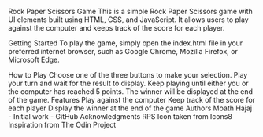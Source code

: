 Rock Paper Scissors Game
This is a simple Rock Paper Scissors game with UI elements built using HTML, CSS, and JavaScript. It allows users to play against the computer and keeps track of the score for each player.

Getting Started
To play the game, simply open the index.html file in your preferred internet browser, such as Google Chrome, Mozilla Firefox, or Microsoft Edge.

How to Play
Choose one of the three buttons to make your selection.
Play your turn and wait for the result to display.
Keep playing until either you or the computer has reached 5 points.
The winner will be displayed at the end of the game.
Features
Play against the computer
Keep track of the score for each player
Display the winner at the end of the game
Authors
Moath Hajaj - Initial work - GitHub
Acknowledgments
RPS Icon taken from Icons8
Inspiration from The Odin Project